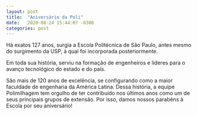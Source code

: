 ```yaml
---
layout: post
title:  "Aniversário da Poli"
date:   2020-08-24 15:44:07 -0300
categories: post
---
```

Há exatos 127 anos, surgia a Escola Politécnica de São Paulo, antes mesmo do surgimento da USP, à qual foi incorporada posteriormente.

Em toda sua história, serviu na formação de engenheiros e líderes para o avanço tecnológico do estado e do país.

São mais de 120 anos de excelência, se configurando como a maior faculdade de engenharia da América Latina. Dessa história, a equipe Polimilhagem tem orgulho de ter contribuído nos últimos anos como um de seus principais grupos de extensão. Por isso, damos nossos parabéns à Escola por seu aniversário!